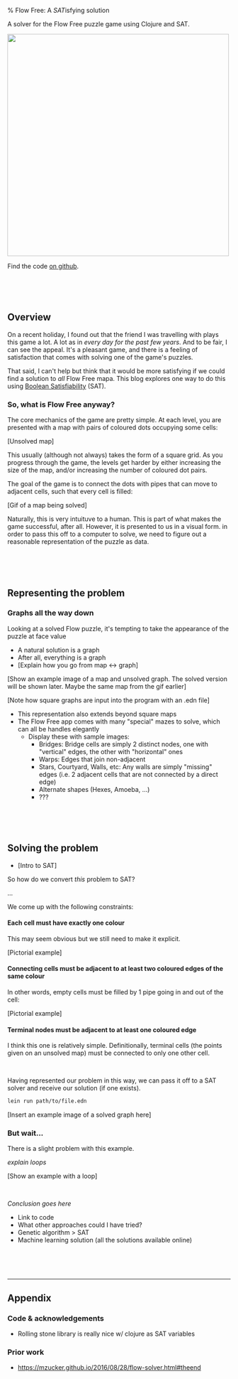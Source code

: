 % Flow Free: A *SAT*isfying solution

A solver for the Flow Free puzzle game using Clojure and SAT.

<img src="../src/static/img/flow-solver/before-and-after.png" width="500"/>

Find the code [on github](https://github.com/Torvaney/flow-solver).

<marquee behavior="scroll" direction="left" scrollamount="1" class="red">------------</marquee>
<marquee behavior="scroll" direction="left" scrollamount="2" class="blue">---------------</marquee>
<marquee behavior="scroll" direction="right" scrollamount="1" class="green">-------------</marquee>

## Overview

On a recent holiday, I found out that the friend I was travelling with plays this game a lot. A lot as in _every day for the past few years_. And to be fair, I can see the appeal. It's a pleasant game, and there is a feeling of satisfaction that comes with solving one of the game's puzzles.

That said, I can't help but think that it would be more satisfying if we could find a solution to _all_ Flow Free mapa. This blog explores one way to do this using [Boolean Satisfiability](https://en.wikipedia.org/wiki/Boolean_satisfiability_problem) (SAT).

### So, what is Flow Free anyway?

The core mechanics of the game are pretty simple. At each level, you are presented with a map with pairs of coloured dots occupying some cells:

[Unsolved map]

This usually (although not always) takes the form of a square grid. As you progress through the game, the levels get harder by either increasing the size of the map, and/or increasing the number of coloured dot pairs.

The goal of the game is to connect the dots with pipes that can move to adjacent cells, such that every cell is filled:

[Gif of a map being solved]

Naturally, this is very intuituve to a human. This is part of what makes the game successful, after all. However, it is presented to us in a visual form. in order to pass this off to a computer to solve, we need to figure out a reasonable representation of the puzzle as data.

<marquee behavior="scroll" direction="right" scrollamount="2" class="pink">-------------</marquee>
<marquee behavior="scroll" direction="left" scrollamount="1" class="orange">-----------</marquee>
<marquee behavior="scroll" direction="right" scrollamount="1" class="yellow">------------</marquee>

## Representing the problem

### Graphs all the way down

Looking at a solved Flow puzzle, it's tempting to take the appearance of the puzzle at face value

* A natural solution is a graph
* After all, everything is a graph
* [Explain how you go from map <-> graph]

[Show an example image of a map and unsolved graph. The solved version will be shown later. Maybe the same map from the gif earlier]

[Note how square graphs are input into the program with an .edn file]

* This representation also extends beyond square maps
* The Flow Free app comes with many "special" mazes to solve, which can all be handles elegantly
  * Display these with sample images:
    * Bridges: Bridge cells are simply 2 distinct nodes, one with "vertical" edges, the other with "horizontal" ones
    * Warps: Edges that join non-adjacent
    * Stars, Courtyard, Walls, etc: Any walls are simply "missing" edges (i.e. 2 adjacent cells that are not connected by a direct edge)
    * Alternate shapes (Hexes, Amoeba, ...)
    * ???

<marquee behavior="scroll" direction="left" scrollamount="1" class="green">------------</marquee>
<marquee behavior="scroll" direction="right" scrollamount="2" class="blue">---------------</marquee>
<marquee behavior="scroll" direction="right" scrollamount="2" class="skyblue">-------------</marquee>

## Solving the problem

* [Intro to SAT]

So how do we convert _this_ problem to SAT?

...

We come up with the following constraints:

#### Each cell must have exactly one colour

This may seem obvious but we still need to make it explicit.

[Pictorial example]

#### Connecting cells must be adjacent to **at least two** coloured edges of the **same colour**

In other words, empty cells must be filled by 1 pipe going in and out of the cell:

[Pictorial example]

#### **Terminal nodes** must be adjacent to **at least one** coloured edge

I think this one is relatively simple. Definitionally, terminal cells (the points given on an unsolved map) must be connected to only one other cell.


<br>


Having represented our problem in this way, we can pass it off to a
SAT solver and receive our solution (if one exists).

``` bash
lein run path/to/file.edn
```

[Insert an example image of a solved graph here]

### But wait...

There is a slight problem with this example.

_explain loops_

[Show an example with a loop]


<br>


_Conclusion goes here_

* Link to code
* What other approaches could I have tried?
* Genetic algorithm > SAT
* Machine learning solution (all the solutions available online)

<marquee behavior="scroll" direction="right" scrollamount="2" class="pink">------------</marquee>
<marquee behavior="scroll" direction="left" scrollamount="2" class="skyblue">---------------</marquee>
<marquee behavior="scroll" direction="right" scrollamount="1" class="yellow">-------------</marquee>

---


## Appendix

### Code & acknowledgements

* Rolling stone library is really nice w/ clojure as SAT variables

### Prior work

* https://mzucker.github.io/2016/08/28/flow-solver.html#theend
